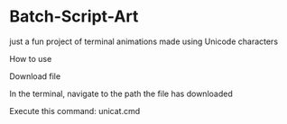 # Batch-Script-Art
just a fun project of terminal animations made using Unicode characters

How to use

Download file

In the terminal, navigate to the path the file has downloaded 

Execute this command: 
unicat.cmd

